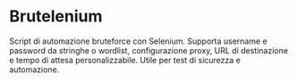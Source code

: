# Brutelenium
Script di automazione bruteforce con Selenium. Supporta username e password da stringhe o wordlist, configurazione proxy, URL di destinazione e tempo di attesa personalizzabile. Utile per test di sicurezza e automazione.
